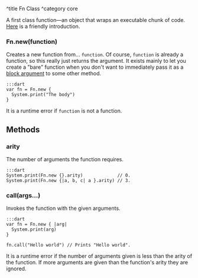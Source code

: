 ^title Fn Class
^category core

A first class function&mdash;an object that wraps an executable chunk of code.
[Here](../functions.html) is a friendly introduction.

### Fn.**new**(function)

Creates a new function from... `function`. Of course, `function` is already a
function, so this really just returns the argument. It exists mainly to let you
create a "bare" function when you don't want to immediately pass it as a [block
argument](../functions.html#block-arguments) to some other method.

    :::dart
    var fn = Fn.new {
      System.print("The body")
    }

It is a runtime error if `function` is not a function.

## Methods

### **arity**

The number of arguments the function requires.

    :::dart
    System.print(Fn.new {}.arity)             // 0.
    System.print(Fn.new {|a, b, c| a }.arity) // 3.

### **call**(args...)

Invokes the function with the given arguments.

    :::dart
    var fn = Fn.new { |arg|
      System.print(arg)
    }

    fn.call("Hello world") // Prints "Hello world".

It is a runtime error if the number of arguments given is less than the arity
of the function. If more arguments are given than the function's arity they are
ignored.
